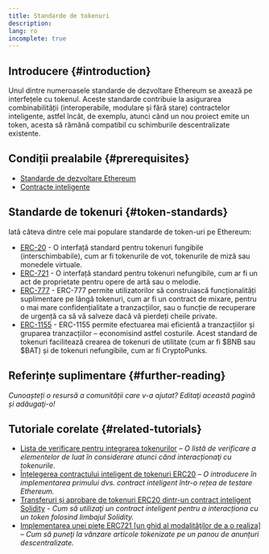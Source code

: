 ```yaml
---
title: Standarde de tokenuri
description:
lang: ro
incomplete: true
---
```


## Introducere \{#introduction}

Unul dintre numeroasele standarde de dezvoltare Ethereum se axează pe interfețele cu tokenul. Aceste standarde contribuie la asigurarea combinabilității (interoperabile, modulare și fără stare) contractelor inteligente, astfel încât, de exemplu, atunci când un nou proiect emite un token, acesta să rămână compatibil cu schimburile descentralizate existente.

## Condiții prealabile \{#prerequisites}

- [Standarde de dezvoltare Ethereum](/developers/docs/standards/)
- [Contracte inteligente](/developers/docs/smart-contracts/)

## Standarde de tokenuri \{#token-standards}

Iată câteva dintre cele mai populare standarde de token-uri pe Ethereum:

- [ERC-20](/developers/docs/standards/tokens/erc-20/) - O interfață standard pentru tokenuri fungibile (interschimbabile), cum ar fi tokenurile de vot, tokenurile de miză sau monedele virtuale.
- [ERC-721](/developers/docs/standards/tokens/erc-721/) - O interfață standard pentru tokenuri nefungibile, cum ar fi un act de proprietate pentru opere de artă sau o melodie.
- [ERC-777](/developers/docs/docs/standards/tokens/erc-777/) - ERC-777 permite utilizatorilor să construiască funcționalități suplimentare pe lângă tokenuri, cum ar fi un contract de mixare, pentru o mai mare confidențialitate a tranzacțiilor, sau o funcție de recuperare de urgență ca să vă salveze dacă vă pierdeți cheile private.
- [ERC-1155](/developers/docs/standards/tokens/erc-1155/) - ERC-1155 permite efectuarea mai eficientă a tranzacțiilor și gruparea tranzacțiilor – economisind astfel costurile. Acest standard de tokenuri facilitează crearea de tokenuri de utilitate (cum ar fi $BNB sau $BAT) și de tokenuri nefungibile, cum ar fi CryptoPunks.

## Referințe suplimentare \{#further-reading}

_Cunoașteți o resursă a comunității care v-a ajutat? Editaţi această pagină și adăugaţi-o!_

## Tutoriale corelate \{#related-tutorials}

- [Lista de verificare pentru integrarea tokenurilor](/developers/tutorials/token-integration-checklist/) _– O listă de verificare a elementelor de luat în considerare atunci când interacționaţi cu tokenurile._
- [Înțelegerea contractului inteligent de tokenuri ERC20](/developers/tutorials/understand-the-erc-20-token-smart-contract/) _– O introducere în implementarea primului dvs. contract inteligent într-o rețea de testare Ethereum._
- [Transferuri și aprobare de tokenuri ERC20 dintr-un contract inteligent Solidity](/developers/tutorials/transfers-and-approval-of-erc-20-tokens-from-a-solidity-smart-contracct/) _- Cum să utilizaţi un contract inteligent pentru a interacționa cu un token folosind limbajul Solidity._
- [Implementarea unei piețe ERC721 [un ghid al modalităţilor de a o realiza]](/developers/tutorials/how-to-implement-an-erc721-market/) _– Cum să puneţi la vânzare articole tokenizate pe un panou de anunțuri descentralizate._
